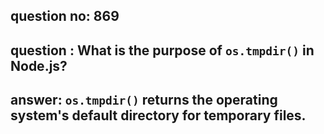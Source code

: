 
      
## question no: 869

## question : What is the purpose of `os.tmpdir()` in Node.js?

## answer: `os.tmpdir()` returns the operating system's default directory for temporary files.
      